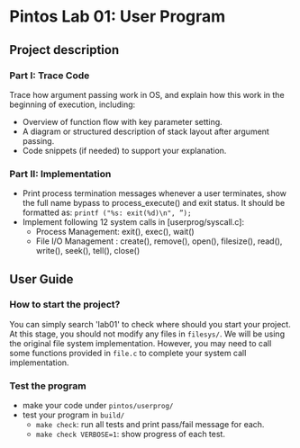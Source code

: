 # Pintos Lab 01: User Program
## Project description
### Part I: Trace Code 
Trace how argument passing work in OS, and explain how this work in the beginning of execution, including:
* Overview of function flow with key parameter setting.
* A diagram or structured description of stack layout after argument passing.
* Code snippets (if needed) to support your explanation.

### Part II: Implementation
* Print process termination messages whenever a user terminates, show the full name bypass to process_execute() and exit status. It should be formatted as: `printf ("%s: exit(%d)\n", ”);`
* Implement following 12 system calls in [userprog/syscall.c]:
    * Process Management: exit(), exec(), wait()
    * File I/O Management : create(), remove(), open(), filesize(), read(), write(), seek(), tell(), close()

## User Guide
### How to start the project?
You can simply search 'lab01' to check where should you start your project.    
At this stage, you should not modify any files in `filesys/`. We will be using the original file system implementation. However, you may need to call some functions provided in `file.c` to complete your system call implementation.

### Test the program  
* make your code under `pintos/userprog/`  
* test your program in `build/`
    * `make check`: run all tests and print pass/fail message for each.
    * `make check VERBOSE=1`: show progress of each test.

